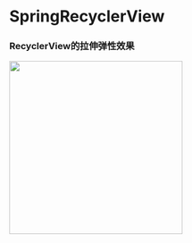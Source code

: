 # SpringRecyclerView
### RecyclerView的拉伸弹性效果

<img src="/SpringRecyclerView/screenshot/anim.gif" width="310">
